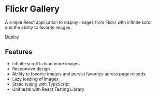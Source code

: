 # Flickr Gallery

A simple React application to display images from Flickr with infinite scroll and the ability to favorite images.

[Deploy](https://crystal-infinite-scroll.netlify.app/)

## Features

- Infinite scroll to load more images
- Responsive design 
- Ability to favorite images and persist favorites across page reloads
- Lazy loading of images
- Static typing with TypeScript
- Unit tests with React Testing Library


